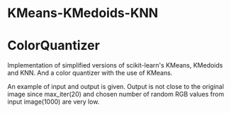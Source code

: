 # KMeans-KMedoids-KNN
# ColorQuantizer

Implementation of simplified versions of scikit-learn's KMeans, KMedoids and KNN. And a color quantizer with the use of KMeans.

An example of input and output is given. Output is not close to the original image since 
max_iter(20) and chosen number of random RGB values from input image(1000) are very low.
